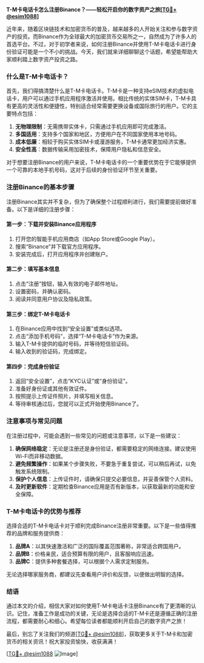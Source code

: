 **T-M卡电话卡怎么注册Binance？——轻松开启你的数字资产之旅[[TG💪+ @esim1088](https://t.me/s/esim1088)]**

近年来，随着区块链技术和加密货币的普及，越来越多的人开始关注和参与数字资产的投资。而Binance作为全球最大的加密货币交易所之一，自然成为了许多人的首选平台。不过，对于初学者来说，如何注册Binance并使用T-M卡电话卡进行身份验证可能是一个不小的挑战。今天，我们就来详细聊聊这个话题，希望能帮助大家顺利踏上数字资产投资之路。

### 什么是T-M卡电话卡？

首先，我们得搞清楚什么是T-M卡电话卡。T-M卡是一种支持eSIM技术的虚拟电话卡，用户可以通过手机应用程序激活并使用。相比传统的实体SIM卡，T-M卡具有更高的灵活性和便捷性，特别适合经常需要更换设备或国际旅行的用户。它的主要特点包括：

1. **无物理限制**：无需携带实体卡，只需通过手机应用即可完成激活。
2. **多国适用**：支持多个国家和地区，方便用户在不同国家使用本地号码。
3. **成本低廉**：相较于购买实体SIM卡或漫游服务，T-M卡通常更加经济实惠。
4. **安全性高**：数据传输采用加密技术，保障用户隐私和信息安全。

对于想要注册Binance的用户来说，T-M卡电话卡的一个重要优势在于它能够提供一个可靠的本地手机号码，这对于后续的身份验证环节至关重要。

### 注册Binance的基本步骤

注册Binance其实并不复杂，但为了确保整个过程顺利进行，我们需要提前做好准备。以下是详细的注册步骤：

#### 第一步：下载并安装Binance应用程序

1. 打开您的智能手机应用商店（如App Store或Google Play）。
2. 搜索“Binance”并下载官方应用程序。
3. 安装完成后，打开应用程序并创建账户。

#### 第二步：填写基本信息

1. 点击“注册”按钮，输入有效的电子邮件地址。
2. 设置密码，并确认密码。
3. 阅读并同意用户协议及隐私政策。

#### 第三步：绑定T-M卡电话卡

1. 在Binance应用中找到“安全设置”或类似选项。
2. 点击“添加手机号码”，选择“T-M卡电话卡”作为来源。
3. 输入T-M卡提供的临时号码，并等待短信验证码。
4. 输入收到的验证码，完成绑定。

#### 第四步：完成身份验证

1. 返回“安全设置”，点击“KYC认证”或“身份验证”。
2. 准备好身份证或其他有效证件。
3. 按照提示上传证件照片，并填写相关信息。
4. 等待审核通过后，您就可以正式开始使用Binance了。

### 注意事项与常见问题

在注册过程中，可能会遇到一些常见的问题或注意事项，以下是一些建议：

1. **确保网络稳定**：无论是注册还是身份验证，都需要稳定的网络连接。建议使用Wi-Fi而非移动数据。
2. **避免频繁操作**：如果某个步骤失败，不要急于重复尝试，可以稍后再试，以免触发系统限制。
3. **保护个人信息**：上传证件时，请确保只提交必要信息，并妥善保管个人资料。
4. **及时更新软件**：定期检查Binance应用是否有新版本，以获取最新的功能和安全保障。

### T-M卡电话卡的优势与推荐

选择合适的T-M卡电话卡对于顺利完成Binance注册非常重要。以下是一些值得推荐的品牌和服务提供商：

1. **品牌A**：以其快速激活和广泛的国际覆盖范围著称，非常适合跨国用户。
2. **品牌B**：价格亲民，适合预算有限的用户，且客服响应迅速。
3. **品牌C**：提供多种套餐选择，可以根据个人需求定制服务。

无论选择哪家服务商，都建议先查看用户评价和反馈，以便做出明智的选择。

### 结语

通过本文的介绍，相信大家对如何使用T-M卡电话卡注册Binance有了更清晰的认识。记住，准备工作是成功的关键，无论是选择合适的T-M卡还是遵循正确的注册流程，都需要耐心和细心。希望每位读者都能顺利开启自己的数字资产之旅！

最后，别忘了关注我们的频道[[TG💪+ @esim1088](https://t.me/s/esim1088)]，获取更多关于T-M卡和加密货币的相关资讯！祝大家投资愉快，收获满满！

[[TG💪+ @esim1088](https://t.me/s/esim1088) ![Image](https://i.postimg.cc/4NQfJmqS/Snipaste-2025-05-13-00-14-12.png)]